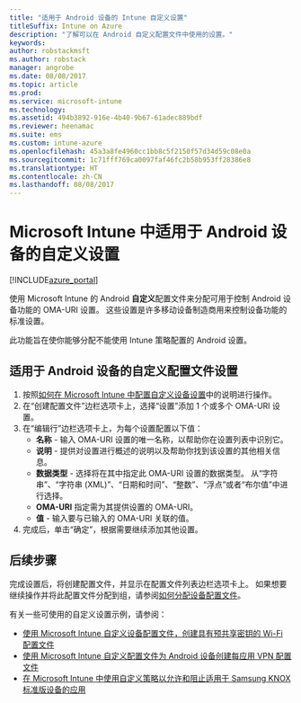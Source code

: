```yaml
---
title: "适用于 Android 设备的 Intune 自定义设置"
titleSuffix: Intune on Azure
description: "了解可以在 Android 自定义配置文件中使用的设置。"
keywords: 
author: robstackmsft
ms.author: robstack
manager: angrobe
ms.date: 08/08/2017
ms.topic: article
ms.prod: 
ms.service: microsoft-intune
ms.technology: 
ms.assetid: 494b3892-916e-4b40-9b67-61adec889bdf
ms.reviewer: heenamac
ms.suite: ems
ms.custom: intune-azure
ms.openlocfilehash: 45a3a8fe4960cc1bb8c5f2150f57d34d59c08e0a
ms.sourcegitcommit: 1c71fff769ca0097faf46fc2b58b953ff28386e8
ms.translationtype: HT
ms.contentlocale: zh-CN
ms.lasthandoff: 08/08/2017
---
```

# <a name="custom-settings-for-android-devices-in-microsoft-intune"></a>Microsoft Intune 中适用于 Android 设备的自定义设置

[!INCLUDE[azure_portal](./includes/azure_portal.md)]

使用 Microsoft Intune 的 Android **自定义**配置文件来分配可用于控制 Android 设备功能的 OMA-URI 设置。 这些设置是许多移动设备制造商用来控制设备功能的标准设置。

此功能旨在使你能够分配不能使用 Intune 策略配置的 Android 设置。

## <a name="custom-profile-settings-for-android-devices"></a>适用于 Android 设备的自定义配置文件设置

1. 按照[如何在 Microsoft Intune 中配置自定义设备设置](custom-settings-configure.md)中的说明进行操作。
2. 在“创建配置文件”边栏选项卡上，选择“设置”添加 1 个或多个 OMA-URI 设置。
3. 在“编辑行”边栏选项卡上，为每个设置配置以下值：
    - **名称** - 输入 OMA-URI 设置的唯一名称，以帮助你在设置列表中识别它。
    - **说明** - 提供对设置进行概述的说明以及帮助你找到该设置的其他相关信息。
    - **数据类型** - 选择将在其中指定此 OMA-URI 设置的数据类型。 从“字符串”、“字符串 (XML)”、“日期和时间”、“整数”、“浮点”或者“布尔值”中进行选择。
    - **OMA-URI** 指定需为其提供设置的 OMA-URI。
    - **值** - 输入要与已输入的 OMA-URI 关联的值。
4. 完成后，单击“确定”，根据需要继续添加其他设置。

## <a name="next-steps"></a>后续步骤

完成设置后，将创建配置文件，并显示在配置文件列表边栏选项卡上。 如果想要继续操作并将此配置文件分配到组，请参阅[如何分配设备配置文件](device-profile-assign.md)。

有关一些可使用的自定义设置示例，请参阅：

- [使用 Microsoft Intune 自定义设备配置文件，创建具有预共享密钥的 Wi-Fi 配置文件](/intune/wi-fi-profile-shared-key)
- [使用 Microsoft Intune 自定义配置文件为 Android 设备创建每应用 VPN 配置文件](/intune/android-pulse-secure-per-app-vpn)
- [在 Microsoft Intune 中使用自定义策略以允许和阻止适用于 Samsung KNOX 标准版设备的应用](/intune/samsung-knox-apps-allow-block)
